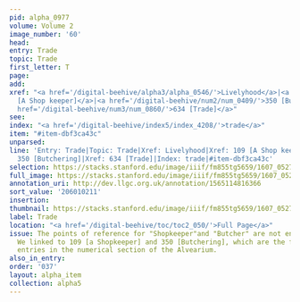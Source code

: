 ```yaml
---
pid: alpha_0977
volume: Volume 2
image_number: '60'
head:
entry: Trade
topic: Trade
first_letter: T
page:
add:
xref: "<a href='/digital-beehive/alpha3/alpha_0546/'>Livelyhood</a>|<a href='/digital-beehive/num1/num_0113/'>109
  [A Shop keeper]</a>|<a href='/digital-beehive/num2/num_0409/'>350 [Butchering]</a>|<a
  href='/digital-beehive/num3/num_0860/'>634 [Trade]</a>"
see:
index: "<a href='/digital-beehive/index5/index_4208/'>trade</a>"
item: "#item-dbf3ca43c"
unparsed:
line: 'Entry: Trade|Topic: Trade|Xref: Livelyhood|Xref: 109 [A Shop keeper]|Xref:
  350 [Butchering]|Xref: 634 [Trade]|Index: trade|#item-dbf3ca43c'
selection: https://stacks.stanford.edu/image/iiif/fm855tg5659/1607_0527/800,211,2967,492/full/0/default.jpg
full_image: https://stacks.stanford.edu/image/iiif/fm855tg5659/1607_0527/full/full/0/default.jpg
annotation_uri: http://dev.llgc.org.uk/annotation/1565114816366
sort_value: '206010211'
insertion:
thumbnail: https://stacks.stanford.edu/image/iiif/fm855tg5659/1607_0527/800,211,600,180/250,/0/default.jpg
label: Trade
location: "<a href='/digital-beehive/toc/toc2_050/'>Full Page</a>"
issue: The points of reference for "Shopkeeper"and "Butcher" are not entirely clear.
  We linked to 109 [a Shopkeeper] and 350 [Butchering], which are the first relevant
  entries in the numerical section of the Alvearium.
also_in_entry:
order: '037'
layout: alpha_item
collection: alpha5
---
```

